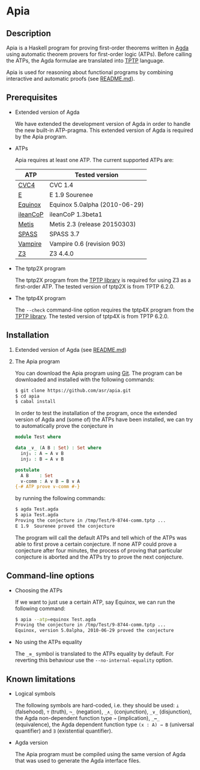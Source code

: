 Apia
====

Description
-----------

Apia is a Haskell program for proving first-order theorems written in
[Agda](http://wiki.portal.chalmers.se/agda/pmwiki.php) using automatic
theorem provers for first-order logic (ATPs). Before calling the ATPs,
the Agda formulae are translated into
[TPTP](http://www.cs.miami.edu/~tptp/) language.

Apia is used for reasoning about functional programs by combining
interactive and automatic proofs (see
[README.md](https://github.com/asr/fotc/blob/master/README.md)).

Prerequisites
--------------

* Extended version of Agda

  We have extended the development version of Agda in order to handle
  the new built-in ATP-pragma. This extended version of Agda is
  required by the Apia program.

* ATPs

  Apia requires at least one ATP. The current supported ATPs are:

  ATP | Tested version
  --- | --------------------
  [CVC4](http://cvc4.cs.nyu.edu/web/) | CVC 1.4
  [E](http://www4.informatik.tu-muenchen.de/~schulz/WORK/eprover.html) | E 1.9 Sourenee
  [Equinox](http://www.cse.chalmers.se/~koen/code/) | Equinox 5.0alpha (2010-06-29)
  [ileanCoP](http://www.leancop.de/ileancop/index.html) | ileanCoP 1.3beta1
  [Metis](http://www.gilith.com/software/metis/) | Metis 2.3 (release 20150303)
  [SPASS](http://www.spass-prover.org/) | SPASS 3.7
  [Vampire](http://www.vprover.org/) | Vampire 0.6 (revision 903)
  [Z3](https://github.com/Z3Prover/z3/wiki) | Z3 4.4.0

* The tptp2X program

  The tptp2X program from the
  [TPTP library](http://www.cs.miami.edu/~tptp/) is required for using
  Z3 as a first-order ATP. The tested version of tptp2X is from
  TPTP 6.2.0.

* The tptp4X program

  The `--check` command-line option requires the tptp4X program from
  the [TPTP library](http://www.cs.miami.edu/~tptp/). The tested
  version of tptp4X is from TPTP 6.2.0.

Installation
------------

1. Extended version of Agda (see
   [README.md](https://github.com/asr/eagda/blob/master/README.md))

2. The Apia program

   You can download the Apia program using
   [Git](http://git-scm.com/). The program can be downloaded and
   installed with the following commands:

   ````bash
   $ git clone https://github.com/asr/apia.git
   $ cd apia
   $ cabal install
   ````

   In order to test the installation of the program, once the extended
   version of Agda and (some of) the ATPs have been installed, we can
   try to automatically prove the conjecture in

    ````agda
    module Test where

    data _∨_ (A B : Set) : Set where
      inj₁ : A → A ∨ B
      inj₂ : B → A ∨ B

    postulate
      A B    : Set
      ∨-comm : A ∨ B → B ∨ A
    {-# ATP prove ∨-comm #-}
    ````

   by running the following commands:

   ````bash
   $ agda Test.agda
   $ apia Test.agda
   Proving the conjecture in /tmp/Test/9-8744-comm.tptp ...
   E 1.9  Sourenee proved the conjecture
   ````

   The program will call the default ATPs and tell which of the ATPs
   was able to first prove a certain conjecture. If none ATP could
   prove a conjecture after four minutes, the process of proving that
   particular conjecture is aborted and the ATPs try to prove the next
   conjecture.

Command-line options
--------------------

* Choosing the ATPs

  If we want to just use a certain ATP, say Equinox, we can run the
  following command:

   ````bash
   $ apia --atp=equinox Test.agda
   Proving the conjecture in /tmp/Test/9-8744-comm.tptp ...
   Equinox, version 5.0alpha, 2010-06-29 proved the conjecture
   ````

* No using the ATPs equality

  The `_≡_` symbol is translated to the ATPs equality by default. For
  reverting this behaviour use the `--no-internal-equality` option.

Known limitations
-----------------

* Logical symbols

  The following symbols are hard-coded, i.e. they should be used: `⊥`
  (falsehood), `⊤` (truth), `¬_` (negation), `_∧_` (conjunction),
  `_∨_` (disjunction), the Agda non-dependent function type `→`
  (implication), `_↔_` (equivalence), the Agda dependent function type
  `(x : A) → B` (universal quantifier) and `∃` (existential
  quantifier).

* Agda version

  The Apia program must be compiled using the same version of Agda
  that was used to generate the Agda interface files.
